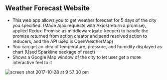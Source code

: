 ## Weather Forecast Website

* This web app allows you to get weather forecast for 5 days of the city you specified. (Made Ajax requests with Axios(return a promise), applied Redux-Promise as middleware(gate-keeper) to handle the promise returned from action creator and send resolved action to reducers, and the API used is OpenWeatherMap)
* You can get an idea of temperature, pressure, and humidity displayed as chart (Used Sparkline package of react)
* Shows a Google Map window of the city to let user get a more interactive feel to it

![screen shot 2017-10-28 at 9 57 30 pm](https://user-images.githubusercontent.com/20274213/32140311-7372eb3c-bc33-11e7-9032-efcd4034f7ad.png)
